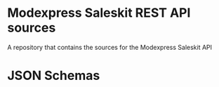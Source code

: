 Modexpress Saleskit REST API sources
===
A repository that contains the sources for the Modexpress Saleskit API

JSON Schemas
===



